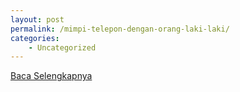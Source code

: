 ```yaml
---
layout: post
permalink: /mimpi-telepon-dengan-orang-laki-laki/
categories:
    - Uncategorized
---
```


[Baca Selengkapnya](/06)